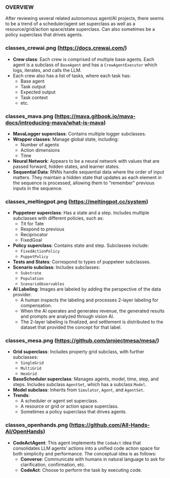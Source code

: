 ### OVERVIEW
After reviewing several related autonomous agent/AI projects, there seems to be a trend of a scheduler/agent set superclass as well as a resource/grid/action space/state superclass. Can also sometimes be a policy superclass that drives agents.


### classes_crewai.png (https://docs.crewai.com/)
- **Crew class**: Each crew is comprised of multiple base agents. Each agent is a subclass of `BaseAgent` and has a `CrewAgentExecutor` which logs, iterates, and calls the LLM.
- Each crew also has a list of tasks, where each task has:
  - Base agent
  - Task output
  - Expected output
  - Task context
  - etc.

### classes_mava.png (https://mava.gitbook.io/mava-docs/introducing-mava/what-is-mava)
- **MavaLogger superclass**: Contains multiple logger subclasses.
- **Wrapper classes**: Manage global state, including:
  - Number of agents
  - Action dimensions
  - Time
- **Neural Network**: Appears to be a neural network with values that are passed forward, hidden states, and learner states.
- **Sequential Data**: RNNs handle sequential data where the order of input matters. They maintain a hidden state that updates as each element in the sequence is processed, allowing them to "remember" previous inputs in the sequence.

### classes_meltingpot.png (https://meltingpot.cc/system)
- **Puppeteer superclass**: Has a state and a step. Includes multiple subclasses with different policies, such as:
  - Tit for Tate
  - Respond to previous
  - Reciprocator
  - FixedGoal
- **Policy superclass**: Contains state and step. Subclasses include:
  - `FixedActionPolicy`
  - `PuppetPolicy`
- **Tests and States**: Correspond to types of puppeteer subclasses.
- **Scenario subclass**: Includes subclasses:
  - `Substrate`
  - `Population`
  - `ScenarioObservables`
- **AI Labeling**: Images are labeled by adding the perspective of the data provider.
  - A human inspects the labeling and processes 2-layer labeling for compensation.
  - When the AI operates and generates revenue, the generated results and prompts are analyzed through vision AI.
  - The 2-layer labeling is finalized, and settlement is distributed to the dataset that provided the concept for that label.

### classes_mesa.png (https://github.com/projectmesa/mesa/)
- **Grid superclass**: Includes property grid subclass, with further subclasses:
  - `SingleGrid`
  - `MultiGrid`
  - `HexGrid`
- **BaseScheduler superclass**: Manages agents, model, time, step, and steps. Includes subclass `AgentSet`, which has a subclass `Model`.
- **Model subclass**: Inherits from `Simulator`, `Agent`, and `AgentSet`.
- **Trends**:
  - A scheduler or agent set superclass.
  - A resource or grid or action space superclass.
  - Sometimes a policy superclass that drives agents.

### classes_openhands.png (https://github.com/All-Hands-AI/OpenHands)
- **CodeActAgent**: This agent implements the `CodeAct` idea that consolidates LLM agents’ actions into a unified code action space for both simplicity and performance. The conceptual idea is as follows:
  - **Converse**: Communicate with humans in natural language to ask for clarification, confirmation, etc.
  - **CodeAct**: Choose to perform the task by executing code.
